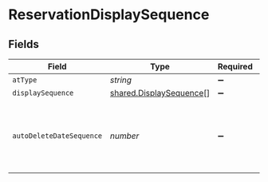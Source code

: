 # ReservationDisplaySequence


## Fields

| Field                                                                         | Type                                                                          | Required                                                                      | Description                                                                   |
| ----------------------------------------------------------------------------- | ----------------------------------------------------------------------------- | ----------------------------------------------------------------------------- | ----------------------------------------------------------------------------- |
| `atType`                                                                      | *string*                                                                      | :heavy_minus_sign:                                                            | N/A                                                                           |
| `displaySequence`                                                             | [shared.DisplaySequence](../../../sdk/models/shared/displaysequence.md)[]     | :heavy_minus_sign:                                                            | N/A                                                                           |
| `autoDeleteDateSequence`                                                      | *number*                                                                      | :heavy_minus_sign:                                                            | The sequence of the autoDeleteDate (retention segment) within the Reservation |